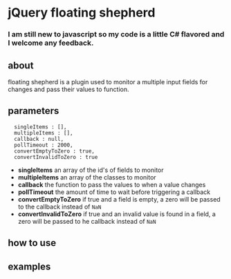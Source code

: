jQuery floating shepherd 
=

### I am still new to javascript so my code is a little C# flavored and I welcome any feedback.  

about
--

floating shepherd is a plugin used to monitor a multiple input fields for changes and pass their values to function. 


parameters
--


      singleItems : [],
      multipleItems : [],
      callback : null,
      pollTimeout : 2000, 
      convertEmptyToZero : true,
      convertInvalidToZero : true



* <b>singleItems</b> an array of the id's of fields to monitor
* <b>multipleItems</b> an array of the classes to monitor
* <b>callback</b> the function to pass the values to when a value changes
* <b>pollTimeout</b>  the amount of time to wait before triggering a callback
* <b>convertEmptyToZero</b>  if true and a field is empty, a zero will be passed to the callback instead of `NaN`
* <b>convertInvalidToZero</b> if true and an invalid value is found in a field, a zero will be passed to he callback instead of `NaN`


how to use
--


examples
--



